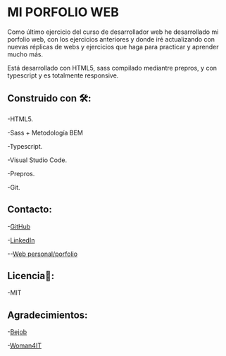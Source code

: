 
# MI PORFOLIO WEB

Como último ejercicio del curso de desarrollador web he desarrollado mi porfolio web, con los ejercicios anteriores y donde iré actualizando con nuevas réplicas de webs y ejercicios que haga para practicar y aprender mucho más.

Está desarrollado con HTML5, sass compilado mediantre prepros, y con typescript y es totalmente responsive.

## Construido con 🛠️:

 -HTML5.
 
 -Sass + Metodología BEM
 
 -Typescript.
 
 -Visual Studio Code.
 
 -Prepros.
 
 -Git.
 
## Contacto: 

 -[GitHub](https://github.com/lymbus)
 
 -[LinkedIn](https://www.linkedin.com/in/lydia-est%C3%A9vez-chamorro/)
 
 --[Web personal/porfolio](https://lymbus.github.io/PORFOLIO/)
 
## Licencia🧾:

-MIT

## Agradecimientos:

 -[Bejob](https://www.bejob.com/)
 
 -[Woman4IT](https://women4it.eu/)
 
